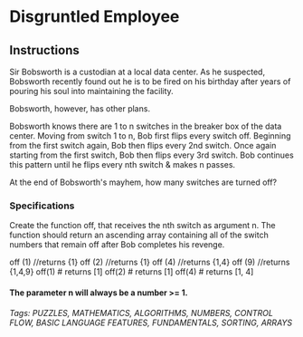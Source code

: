 # Disgruntled Employee

## Instructions

Sir Bobsworth is a custodian at a local data center. As he suspected, Bobsworth recently found out he is to be fired on his birthday after years of pouring his soul into maintaining the facility.

Bobsworth, however, has other plans.

Bobsworth knows there are 1 to n switches in the breaker box of the data center. Moving from switch 1 to n, Bob first flips every switch off. Beginning from the first switch again, Bob then flips every 2nd switch. Once again starting from the first switch, Bob then flips every 3rd switch. Bob continues this pattern until he flips every nth switch & makes n passes.

At the end of Bobsworth's mayhem, how many switches are turned off?

### Specifications

Create the function off, that receives the nth switch as argument n. The function should return an ascending array containing all of the switch numbers that remain off after Bob completes his revenge.

off (1) //returns {1}
off (2) //returns {1}
off (4) //returns {1,4}
off (9) //returns {1,4,9}
off(1) # returns [1]
off(2) # returns [1]
off(4) # returns [1, 4]

#### The parameter n will always be a number >= 1.

###### Tags: PUZZLES, MATHEMATICS, ALGORITHMS, NUMBERS, CONTROL FLOW, BASIC LANGUAGE FEATURES, FUNDAMENTALS, SORTING, ARRAYS
